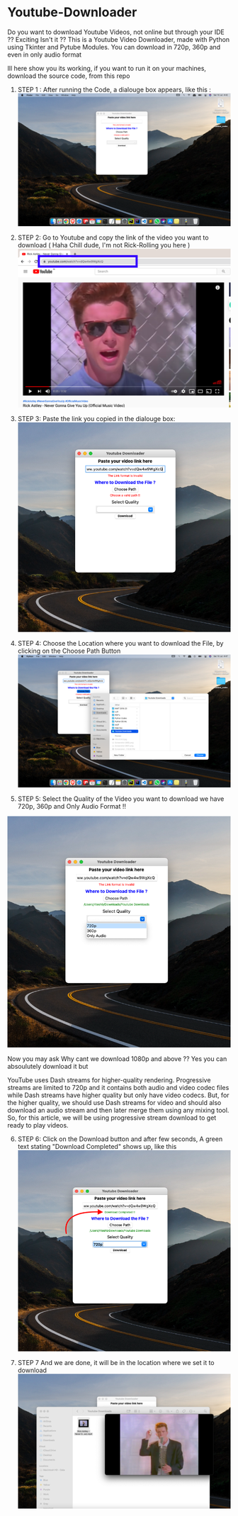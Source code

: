# Youtube-Downloader
Do you want to download Youtube Videos, not online but through your IDE ?? Exciting Isn't it ?? 
This is a Youtube Video Downloader, made with Python using Tkinter and Pytube Modules. You can download in 720p, 360p and even in only audio format

Ill here show you its working, if you want to run it on your machines, download the source code, from this repo

1. STEP 1 :
After running the Code, a dialouge box appears, like this :
![Step-1](https://github.com/Ritesh-Bommaraju/Youtube-Downloader/blob/main/imgs/Image%201.png)


2. STEP 2:
Go to Youtube and copy the link of the video you want to download ( Haha Chill dude, I'm not Rick-Rolling you here ) 
![Step2](https://github.com/Ritesh-Bommaraju/Youtube-Downloader/blob/main/imgs/Image-Youtube.png)

3. STEP 3:
Paste the link you copied in the dialouge box:
![step3](https://github.com/Ritesh-Bommaraju/Youtube-Downloader/blob/main/imgs/image%202.png)

4. STEP 4:
Choose the Location where you want to download the File, by clicking on the Choose Path Button 
![step4](https://github.com/Ritesh-Bommaraju/Youtube-Downloader/blob/main/imgs/Image%203.png)

5. STEP 5:
Select the Quality of the Video you want to download
we have 720p, 360p and Only Audio Format !!

![step5](https://github.com/Ritesh-Bommaraju/Youtube-Downloader/blob/main/imgs/Image%204.png)

Now you may ask Why cant we download 1080p and above ?? 
Yes you can absoulutely download it but 

YouTube uses Dash streams for higher-quality rendering.
Progressive streams are limited to 720p and it contains both audio and video codec files while Dash streams have higher quality but only have video codecs.
But, for the higher quality, we should use Dash streams for video and should also download an audio stream and then later merge them using any mixing tool.
So, for this article, we will be using progressive stream download to get ready to play videos.

6. STEP 6:
Click on the Download button and after few seconds, A green text stating "Download Completed" shows up, like this
![step6](https://github.com/Ritesh-Bommaraju/Youtube-Downloader/blob/main/imgs/Image%205.png)

7. STEP 7
And we are done, it will be in the location where we set it to download
![step7](https://github.com/Ritesh-Bommaraju/Youtube-Downloader/blob/main/imgs/Image%206.png)

